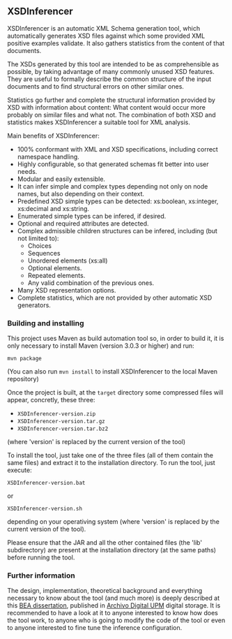XSDInferencer
--------------------

XSDInferencer is an automatic XML Schema generation tool, which automatically generates XSD files against which some provided XML positive examples validate. It also gathers statistics from the content of that documents.

The XSDs generated by this tool are intended to be as comprehensible as possible, by taking advantage of many commonly unused XSD features. They are useful to formally describe the common structure of the input documents and to find structural errors on other similar ones.

Statistics go further and complete the structural information provided by XSD with information about content: What content would occur more probably on 
similar files and what not. The combination of both XSD and statistics makes XSDInferencer a suitable tool for XML analysis.

Main benefits of XSDInferencer:
- 100% conformant with XML and XSD specifications, including correct namespace handling.
- Highly configurable, so that generated schemas fit better into user needs.
- Modular and easily extensible.
- It can infer simple and complex types depending not only on node names, but also depending on their context.
- Predefined XSD simple types can be detected: xs:boolean, xs:integer, xs:decimal and xs:string.
- Enumerated simple types can be infered, if desired.
- Optional and required attributes are detected.
- Complex admissible children structures can be infered, including (but not limited to):
	- Choices
	- Sequences
	- Unordered elements (xs:all)
	- Optional elements.
	- Repeated elements.
	- Any valid combination of the previous ones.
- Many XSD representation options.
- Complete statistics, which are not provided by other automatic XSD generators.

### Building and installing ###

This project uses Maven as build automation tool so, in order to build it, it is only necessary to install Maven (version 3.0.3 or higher) and run:

`mvn package`

(You can also run `mvn install` to install XSDInferencer to the local Maven repository)

Once the project is built, at the `target` directory some compressed files will appear, concretly, these three:
- `XSDInferencer-version.zip`
- `XSDInferencer-version.tar.gz`
- `XSDInferencer-version.tar.bz2`

(where 'version' is replaced by the current version of the tool)

To install the tool, just take one of the three files (all of them contain the same files) and extract it to the installation directory.
To run the tool, just execute:

`XSDInferencer-version.bat`

or

`XSDInferencer-version.sh`

depending on your operativing system (where 'version' is replaced by the current version of the tool).

Please ensure that the JAR and all the other contained files (the 'lib' subdirectory) are present at the installation directory (at the same paths) before running the tool.

### Further information ###

The design, implementation, theoretical background and everything necessary to know about the tool (and much more) is deeply described at this [BEA dissertation](http://oa.upm.es/21964/), published in [Archivo Digital UPM](http://oa.upm.es/21964/) digital storage. It is recommended to have a look at it to anyone interested to know how does the tool work, to anyone who is going to modify the code of the tool or even to anyone interested to fine tune the inference configuration.

